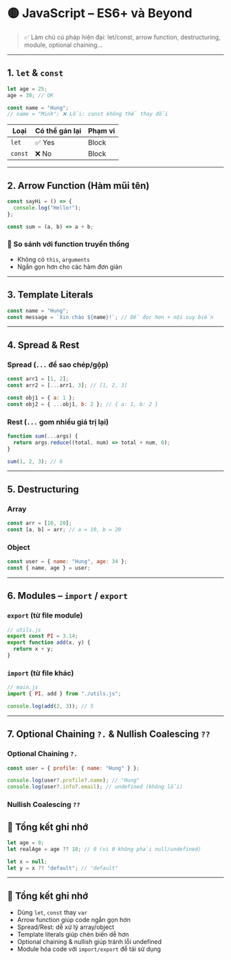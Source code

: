 # 🟡 JavaScript – ES6+ và Beyond

> ✅ Làm chủ cú pháp hiện đại: let/const, arrow function, destructuring, module, optional chaining…

---

## 1. `let` & `const`

```js
let age = 25;
age = 30; // OK

const name = "Hung";
// name = "Minh"; ❌ Lỗi: const không thể thay đổi
```

| Loại    | Có thể gán lại | Phạm vi |
| ------- | -------------- | ------- |
| `let`   | ✅ Yes         | Block   |
| `const` | ❌ No          | Block   |

---

## 2. Arrow Function (Hàm mũi tên)

```js
const sayHi = () => {
  console.log("Hello!");
};

const sum = (a, b) => a + b;
```

### 🔁 So sánh với function truyền thống

- Không có `this`, `arguments`
- Ngắn gọn hơn cho các hàm đơn giản

---

## 3. Template Literals

```js
const name = "Hung";
const message = `Xin chào ${name}!`; // Dễ đọc hơn + nội suy biến
```

---

## 4. Spread & Rest

### Spread (`...` để sao chép/gộp)

```js
const arr1 = [1, 2];
const arr2 = [...arr1, 3]; // [1, 2, 3]

const obj1 = { a: 1 };
const obj2 = { ...obj1, b: 2 }; // { a: 1, b: 2 }
```

### Rest (`...` gom nhiều giá trị lại)

```js
function sum(...args) {
  return args.reduce((total, num) => total + num, 0);
}

sum(1, 2, 3); // 6
```

---

## 5. Destructuring

### Array

```js
const arr = [10, 20];
const [a, b] = arr; // a = 10, b = 20
```

### Object

```js
const user = { name: "Hung", age: 34 };
const { name, age } = user;
```

---

## 6. Modules – `import` / `export`

### `export` (từ file module)

```js
// utils.js
export const PI = 3.14;
export function add(x, y) {
  return x + y;
}
```

### `import` (từ file khác)

```js
// main.js
import { PI, add } from "./utils.js";

console.log(add(2, 3)); // 5
```

---

## 7. Optional Chaining `?.` & Nullish Coalescing `??`

### Optional Chaining `?.`

```js
const user = { profile: { name: "Hung" } };

console.log(user?.profile?.name); // "Hung"
console.log(user?.info?.email); // undefined (không lỗi)
```

### Nullish Coalescing `??`

## 🧠 Tổng kết ghi nhớ

```js
let age = 0;
let realAge = age ?? 18; // 0 (vì 0 không phải null/undefined)

let x = null;
let y = x ?? "default"; // "default"
```

---

## 🧠 Tổng kết ghi nhớ

- Dùng `let`, `const` thay `var`
- Arrow function giúp code ngắn gọn hơn
- Spread/Rest: dễ xử lý array/object
- Template literals giúp chèn biến dễ hơn
- Optional chaining & nullish giúp tránh lỗi undefined
- Module hóa code với `import/export` để tái sử dụng
